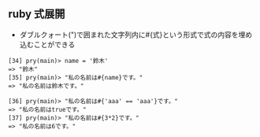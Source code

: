 ## ruby 式展開
- ダブルクォート(")で囲まれた文字列内に#{式}という形式で式の内容を埋め込むことができる
```
[34] pry(main)> name = '鈴木'
=> "鈴木"
[35] pry(main)> "私の名前は#{name}です。"
=> "私の名前は鈴木です。"

[36] pry(main)> "私の名前は#{'aaa' == 'aaa'}です。"
=> "私の名前はtrueです。"
[37] pry(main)> "私の名前は#{3*2}です。"
=> "私の名前は6です。"
```
